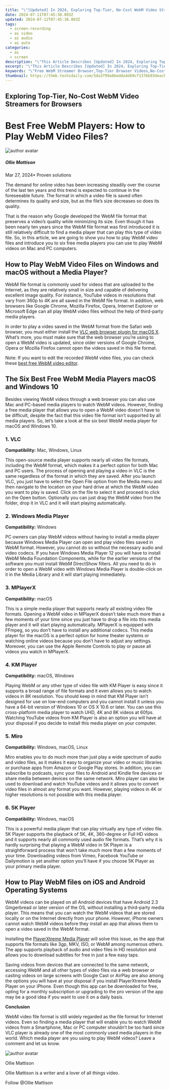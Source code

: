 ```yaml
---
title: "\"[Updated] In 2024, Exploring Top-Tier, No-Cost WebM Video Streamers for Browsers\""
date: 2024-07-11T07:45:38.893Z
updated: 2024-07-12T07:45:38.893Z
tags: 
  - screen-recording
  - ai video
  - ai audio
  - ai auto
categories: 
  - ai
  - screen
description: "\"This Article Describes [Updated] In 2024, Exploring Top-Tier, No-Cost WebM Video Streamers for Browsers\""
excerpt: "\"This Article Describes [Updated] In 2024, Exploring Top-Tier, No-Cost WebM Video Streamers for Browsers\""
keywords: "\"Free WebM Streamer Browser,Top-Tier Browser Videos,No-Cost Video Streaming,WebM Streaming Tools,Premium Browser Plugins,Budget-Friendly Video Access,Affordable Video Players\""
thumbnail: https://thmb.techidaily.com/5da3799a8bedda4d69cf1376b93deacb85f38c0ac9294944d02b8e17d908c0f4.png
---
```


## Exploring Top-Tier, No-Cost WebM Video Streamers for Browsers

# Best Free WebM Players: How to Play WebM Video Files?

![author avatar](https://images.wondershare.com/filmora/article-images/ollie-mattison.jpg)

##### Ollie Mattison

 Mar 27, 2024• Proven solutions

The demand for online video has been increasing steadily over the course of the last ten years and this trend is expected to continue in the foreseeable future. The format in which a video file is saved often determines its quality and size, but as the file’s size decreases so does its quality.

That is the reason why Google developed the WebM file format that preserves a video’s quality while minimizing its size. Even though it has been nearly ten years since the WebM file format was first introduced it is still relatively difficult to find a media player that can play this type of video file. So, in this article, we are going to show you how to play WebM video files and introduce you to six free media players you can use to play WebM videos on Mac and PC computers.

## How to Play WebM Video Files on Windows and macOS without a Media Player?

WebM file format is commonly used for videos that are uploaded to the Internet, as they are relatively small in size and capable of delivering excellent image quality. For instance, YouTube videos in resolutions that vary from 360p to 4K are all saved in the WebM file format. In addition, web browsers like Google Chrome, Mozilla Firefox, Opera, Internet Explorer or Microsoft Edge can all play WebM video files without the help of third-party media players.

In order to play a video saved in the WebM format from the Safari web browser, you must either install the [VLC web browser plugin for macOS X](https://www.videolan.org/vlc/download-macosx.html). What’s more, you must make sure that the web browser you’re using to open a WebM video is updated, since older versions of Google Chrome, Opera or Mozilla Firefox cannot open the videos saved in this file format.

Note: If you want to edit the recorded WebM video files, you can check these [best free WebM video editor](https://tools.techidaily.com/wondershare/filmora/download/).

## The Six Best Free WebM Media Players macOS and Windows 10

Besides viewing WebM videos through a web browser you can also use Mac and PC-based media players to watch WebM videos. However, finding a free media player that allows you to open a WebM video doesn’t have to be difficult, despite the fact that this video file format isn’t supported by all media players. So, let’s take a look at the six best WebM media player for macOS and Windows 10.

### 1\. VLC

**Compatibility:** Mac, Windows, Linux

This open-source media player supports nearly all video file formats, including the WebM format, which makes it a perfect option for both Mac and PC users. The process of opening and playing a video in VLC is the same regardless of the format in which they are saved. After you launch VLC, you just have to select the Open File option from the Media menu and then navigate to the location on your hard drive at which the WebM video you want to play is saved. Click on the file to select it and proceed to click on the Open button. Optionally you can just drag the WebM video from the folder, drop it in VLC and it will start playing automatically.

### 2\. Windows Media Player

**Compatibility:** Windows

PC owners can play WebM videos without having to install a media player because Windows Media Player can open and play video files saved in WebM format. However, you cannot do so without the necessary audio and video codecs. If you have Windows Media Player 12 you will have to install WebM Media Foundation Components, while for the earlier versions of the software you must install WebM DirectShow filters. All you need to do in order to open a WebM video with Windows Media Player is double-click on it in the Media Library and it will start playing immediately.

### 3\. MPlayerX

**Compatibility:** macOS

This is a simple media player that supports nearly all existing video file formats. Opening a WebM video in MPlayerX doesn’t take much more than a few moments of your time since you just have to drop a file into this media player and it will start playing automatically. MPlayerX is equipped with FFmpeg, so you don’t have to install any additional codecs. This media player for the macOS is a perfect option for home theater systems or watching online videos because you don’t have to adjust any settings. Moreover, you can use the Apple Remote Controls to play or pause all videos you watch in MPlayerX.

### 4\. KM Player

**Compatibility:** macOS, Windows

Playing WebM or any other type of video file with KM Player is easy since it supports a broad range of file formats and it even allows you to watch videos in 8K resolution. You should keep in mind that KM Player isn’t designed for use on low-end computers and you cannot install it unless you have a 64-bit version of Windows 10 or OS X 10.6 or later. You can use this cross-platform media player to watch UHD, 4K and 8K videos at 60fps. Watching YouTube videos from KM Player is also an option you will have at your disposal if you decide to install this media player on your computer.

### 5\. Miro

**Compatibility:** Windows, macOS, Linux

Miro enables you to do much more than just play a wide spectrum of audio and video files, as it makes it easy to organize your video or music libraries or purchase apps from Amazon or Google Play stores. In addition, you can subscribe to podcasts, sync your files to Android and Kindle fire devices or share media between devices on the same network. Miro player can also be used to download and watch YouTube videos and it allows you to convert video files in almost any format you want. However, playing videos in 4K or higher resolutions is not possible with this media player.

### 6\. 5K Player

**Compatibility:** Windows, macOS

This is a powerful media player that can play virtually any type of video file. 5K Player supports the playback of 5K, 4K, 360-degree or Full HD videos and it supports nearly all commonly used audio file formats. That’s why it is hardly surprising that playing a WebM video in 5K Player is a straightforward process that won’t take much more than a few moments of your time. Downloading videos from Vimeo, Facebook YouTube or Dailymotion is yet another option you’ll have if you choose 5K Player as your primary media player.

## How to Play WebM files on iOS and Android Operating Systems

WebM videos can be played on all Android devices that have Android 2.3 Gingerbread or later version of the OS, without installing a third-party media player. This means that you can watch the WebM videos that are stored locally or on the Internet directly from your phone. However, iPhone owners cannot watch WebM videos before they install an app that allows them to open a video saved in the WebM format.

Installing the [PlayerXtreme Media Player](https://apps.apple.com/us/app/playerxtreme-media-player/id456584471) will solve this issue, as the app that supports file formats like 3gp, MKV, ISO, or WebM among numerous others. The app supports playback of audio and video files in HD resolution and allows you to download subtitles for free in just a few easy taps.

Saving videos from devices that are connected to the same network, accessing WebM and all other types of video files via a web browser or casting videos on large screens with Google Cast or AirPlay are also among the options you will have at your disposal if you install PlayerXtreme Media Player on your iPhone. Even though this app can be downloaded for free, opting for a monthly subscription or upgrading to the pro version of the app may be a good idea if you want to use it on a daily basis.

**Conclusion**

WebM video file format is still widely regarded as the file format for Internet videos. Even so finding a media player that will enable you to watch WebM videos from a Smartphone, Mac or PC computer shouldn’t be too hard since VLC player is already one of the most commonly used media players in the world. Which media player are you using to play WebM videos? Leave a comment and let us know.

![author avatar](https://images.wondershare.com/filmora/article-images/ollie-mattison.jpg)

Ollie Mattison

Ollie Mattison is a writer and a lover of all things video.

Follow @Ollie Mattison


<ins class="adsbygoogle"
     style="display:block"
     data-ad-format="autorelaxed"
     data-ad-client="ca-pub-7571918770474297"
     data-ad-slot="1223367746"></ins>



<ins class="adsbygoogle"
     style="display:block"
     data-ad-client="ca-pub-7571918770474297"
     data-ad-slot="8358498916"
     data-ad-format="auto"
     data-full-width-responsive="true"></ins>





